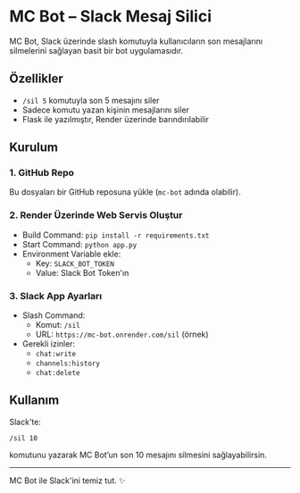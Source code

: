 # MC Bot – Slack Mesaj Silici

MC Bot, Slack üzerinde slash komutuyla kullanıcıların son mesajlarını silmelerini sağlayan basit bir bot uygulamasıdır.

## Özellikler
- `/sil 5` komutuyla son 5 mesajını siler
- Sadece komutu yazan kişinin mesajlarını siler
- Flask ile yazılmıştır, Render üzerinde barındırılabilir

## Kurulum

### 1. GitHub Repo
Bu dosyaları bir GitHub reposuna yükle (`mc-bot` adında olabilir).

### 2. Render Üzerinde Web Servis Oluştur

- Build Command: `pip install -r requirements.txt`
- Start Command: `python app.py`
- Environment Variable ekle:
  - Key: `SLACK_BOT_TOKEN`
  - Value: Slack Bot Token'ın

### 3. Slack App Ayarları

- Slash Command:
  - Komut: `/sil`
  - URL: `https://mc-bot.onrender.com/sil` (örnek)
- Gerekli izinler:
  - `chat:write`
  - `channels:history`
  - `chat:delete`

## Kullanım

Slack’te:
```
/sil 10
```

komutunu yazarak MC Bot’un son 10 mesajını silmesini sağlayabilirsin.

---

MC Bot ile Slack'ini temiz tut. ✨
